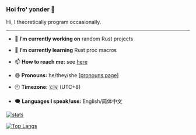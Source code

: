 ### Hoi fro' yonder 👋
Hi, I theoretically program occasionally.

---

- 🔭 **I’m currently working on** random Rust projects

- 🌱 **I’m currently learning** Rust proc macros

- 📫 **How to reach me:** see [here](https://linktr.ee/leocth)

- 😄 **Pronouns:** he/they/she [[pronouns.page]](https://pronouns.page/@leocth31)

- 🕙 **Timezone:** 🇨🇳 (UTC+8)

- 🗨️ **Languages I speak/use:** English/简体中文

[![stats](https://github-readme-stats.vercel.app/api?username=leocth&theme=github_dark&show_icons=true&count_private=true)](https://github.com/anuraghazra/github-readme-stats)

[![Top Langs](https://github-readme-stats.vercel.app/api/top-langs/?username=leocth&layout=compact&show_icons=true&theme=github_dark)](https://github.com/anuraghazra/github-readme-stats)

<!-- this template sucks. -->
